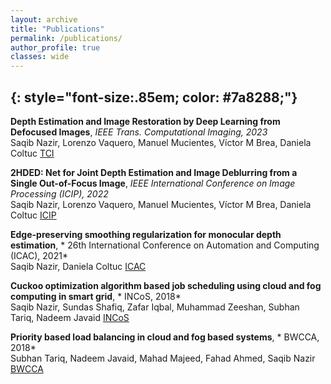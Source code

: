 ```yaml
---
layout: archive
title: "Publications"
permalink: /publications/
author_profile: true
classes: wide
---
```


### 
{: style="font-size:.85em; color: #7a8288;"}
---

**Depth Estimation and Image Restoration by Deep Learning from Defocused Images**, *IEEE Trans. Computational Imaging, 2023*  
Saqib Nazir, Lorenzo Vaquero, Manuel Mucientes, Víctor M Brea, Daniela Coltuc
[TCI](https://scholar.google.com/citations?view_op=view_citation&hl=en&user=3nLzb24AAAAJ&citation_for_view=3nLzb24AAAAJ:LkGwnXOMwfcC)

**2HDED: Net for Joint Depth Estimation and Image Deblurring from a Single Out-of-Focus Image**, *IEEE International Conference on Image Processing (ICIP), 2022*  
Saqib Nazir, Lorenzo Vaquero, Manuel Mucientes, Víctor M Brea, Daniela Coltuc 
[ICIP](https://ieeexplore.ieee.org/stamp/stamp.jsp?arnumber=9897352)

**Edge-preserving smoothing regularization for monocular depth estimation**, * 26th International Conference on Automation and Computing (ICAC), 2021*  
Saqib Nazir, Daniela Coltuc 
[ICAC](https://ieeexplore.ieee.org/stamp/stamp.jsp?arnumber=9594153)


**Cuckoo optimization algorithm based job scheduling using cloud and fog computing in smart grid**, * INCoS, 2018*  
Saqib Nazir, Sundas Shafiq, Zafar Iqbal, Muhammad Zeeshan, Subhan Tariq, Nadeem Javaid
[INCoS]([https://ieeexplore.ieee.org/stamp/stamp.jsp?arnumber=9594153](https://link.springer.com/chapter/10.1007/978-3-319-98557-2_4))


**Priority based load balancing in cloud and fog based systems**, * BWCCA, 2018*  
Subhan Tariq, Nadeem Javaid, Mahad Majeed, Fahad Ahmed, Saqib Nazir
[BWCCA]([https://ieeexplore.ieee.org/stamp/stamp.jsp?arnumber=9594153](https://link.springer.com/chapter/10.1007/978-3-030-02613-4_65))


